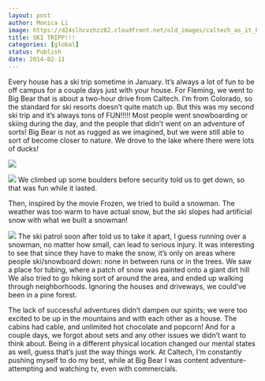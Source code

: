 ```yaml
---
layout: post
author: Monica Li
image: https://d24slhcvzhzz82.cloudfront.net/old_images/caltech_as_it_happens/6a0105349b8251970b01a511673985970c.jpg
title: SKI TRIPP!!! 
categories: [global]
status: Publish
date: 2014-02-11
---
```


Every house has a ski trip sometime in January. It’s always a lot of fun to be off campus for a couple days just with your house. For Fleming, we went to Big Bear that is about a two-hour drive from Caltech. I’m from Colorado, so the standard for ski resorts doesn’t quite match up. But this was my second ski trip and it’s always tons of FUN!!!!!
Most people went snowboarding or skiing during the day, and the people that didn’t went on an adventure of sorts! Big Bear is not as rugged as we imagined, but we were still able to sort of become closer to nature. We drove to the lake where there were lots of ducks!

![](https://d24slhcvzhzz82.cloudfront.net/old_images/caltech_as_it_happens/6a0105349b8251970b01a73d729542970d.jpg)

![](https://d24slhcvzhzz82.cloudfront.net/old_images/caltech_as_it_happens/6a0105349b8251970b01a5116739a7970c.jpg)
We climbed up some boulders before security told us to get down, so that was fun while it lasted.

Then, inspired by the movie Frozen, we tried to build a snowman. The weather was too warm to have actual snow, but the ski slopes had artificial snow with what we built a snowman!


![](https://d24slhcvzhzz82.cloudfront.net/old_images/6a0177449c8a5f970d01a511673b47970c-pi.jpg)
The ski patrol soon after told us to take it apart, I guess running over a snowman, no matter how small, can lead to serious injury. It was interesting to see that since they have to make the snow, it’s only on areas where people ski/snowboard down: none in between runs or in the trees. We saw a place for tubing, where a patch of snow was painted onto a giant dirt hill
We also tried to go hiking sort of around the area, and ended up walking through neighborhoods. Ignoring the houses and driveways, we could’ve been in a pine forest.

The lack of successful adventures didn’t dampen our spirits; we were too excited to be up in the mountains and with each other as a house. The cabins had cable, and unlimited hot chocolate and popcorn! And for a couple days, we forgot about sets and any other issues we didn’t want to think about. Being in a different physical location changed our mental states as well, guess that’s just the way things work. At Caltech, I’m constantly pushing myself to do my best, while at Big Bear I was content adventure-attempting and watching tv, even with commercials.

